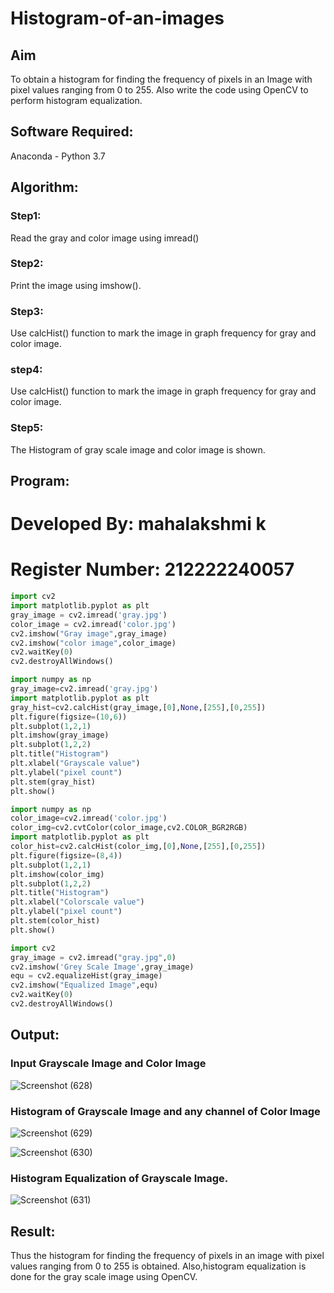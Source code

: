 # Histogram-of-an-images

## Aim

To obtain a histogram for finding the frequency of pixels in an Image with pixel values ranging from 0 to 255. Also write the code using OpenCV to perform histogram equalization.

## Software Required:

Anaconda - Python 3.7

## Algorithm:

### Step1:

Read the gray and color image using imread()

### Step2:

Print the image using imshow().



### Step3:

Use calcHist() function to mark the image in graph frequency for gray and color image.

### step4:

Use calcHist() function to mark the image in graph frequency for gray and color image.

### Step5:

The Histogram of gray scale image and color image is shown.


## Program:

# Developed By: mahalakshmi k
# Register Number: 212222240057

```python
import cv2
import matplotlib.pyplot as plt
gray_image = cv2.imread('gray.jpg')
color_image = cv2.imread('color.jpg')
cv2.imshow("Gray image",gray_image)
cv2.imshow("color image",color_image)
cv2.waitKey(0)
cv2.destroyAllWindows()

import numpy as np
gray_image=cv2.imread('gray.jpg')
import matplotlib.pyplot as plt 
gray_hist=cv2.calcHist(gray_image,[0],None,[255],[0,255])
plt.figure(figsize=(10,6))
plt.subplot(1,2,1)
plt.imshow(gray_image)
plt.subplot(1,2,2)
plt.title("Histogram")
plt.xlabel("Grayscale value")
plt.ylabel("pixel count")
plt.stem(gray_hist)
plt.show()

import numpy as np
color_image=cv2.imread('color.jpg')
color_img=cv2.cvtColor(color_image,cv2.COLOR_BGR2RGB)
import matplotlib.pyplot as plt 
color_hist=cv2.calcHist(color_img,[0],None,[255],[0,255])
plt.figure(figsize=(8,4))
plt.subplot(1,2,1)
plt.imshow(color_img)
plt.subplot(1,2,2)
plt.title("Histogram")
plt.xlabel("Colorscale value")
plt.ylabel("pixel count")
plt.stem(color_hist)
plt.show()

import cv2
gray_image = cv2.imread("gray.jpg",0)
cv2.imshow('Grey Scale Image',gray_image)
equ = cv2.equalizeHist(gray_image)
cv2.imshow("Equalized Image",equ)
cv2.waitKey(0)
cv2.destroyAllWindows()

```
## Output:

### Input Grayscale Image and Color Image

![Screenshot (628)](https://github.com/user-attachments/assets/88649b61-db08-4ada-b54a-4386e98fb3e0)

### Histogram of Grayscale Image and any channel of Color Image

![Screenshot (629)](https://github.com/user-attachments/assets/d1f1df7b-02c7-4478-83db-baabb42efeed)

![Screenshot (630)](https://github.com/user-attachments/assets/94f447a3-b206-4ac5-bf61-2e4cced99934)

### Histogram Equalization of Grayscale Image.

![Screenshot (631)](https://github.com/user-attachments/assets/9be7d842-6623-4d8b-91f5-539b491260d3)

## Result: 
Thus the histogram for finding the frequency of pixels in an image with pixel values ranging from 0 to 255 is obtained. Also,histogram equalization is done for the gray scale image using OpenCV.
